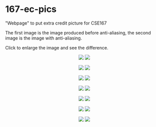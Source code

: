 # 167-ec-pics
"Webpage" to put extra credit picture for CSE167


The first image is the image produced before anti-aliasing, the second image is the image with anti-aliasing.


Click to enlarge the image and see the difference.
<p align="center">
<img src="./scene4-ambient-original.png">  
<img src="./scene4-ambient.png">  
</p>

<p align="center">
<img src="./scene4-diffuse-original.png">  
<img src="./scene4-diffuse.png">  
</p>


<p align="center">
<img src="./scene4-emission-original.png">  
<img src="./scene4-ambient.png">  
</p>


<p align="center">
<img src="./scene4-specular-original.png">  
<img src="./scene4-ambient.png">  
</p>


<p align="center">
<img src="./scene5-original.png">  
<img src="./scene5.png">  
</p>


<p align="center">
<img src="./scene6-original.png">  
<img src="./scene6.png">  
</p>


<p align="center">
<img src="./scene7-original.png">  
<img src="./scene7.png">  
</p>
